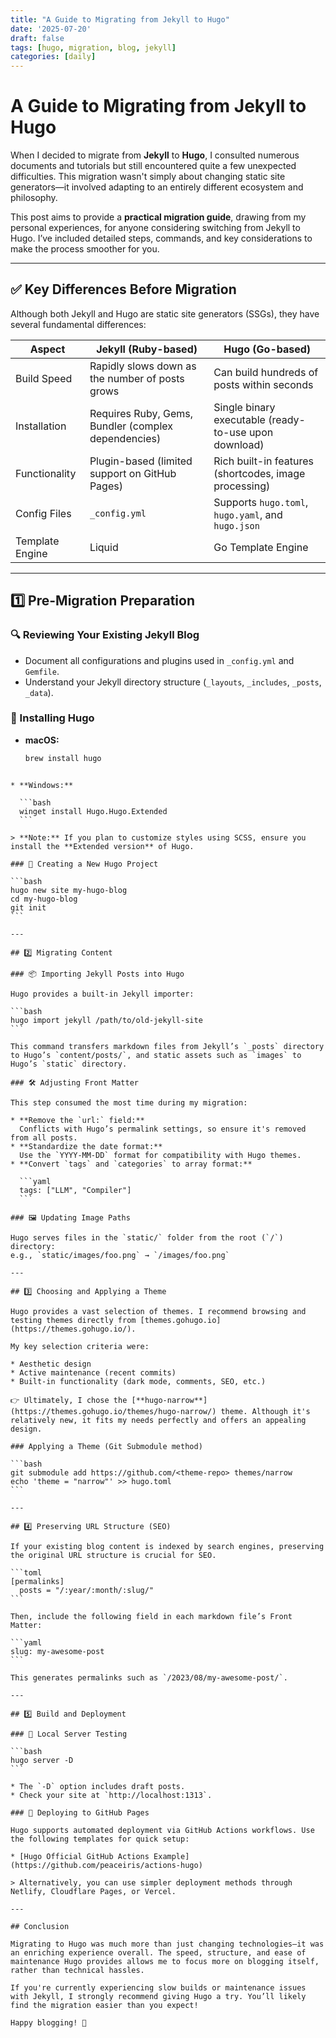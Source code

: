 ```yaml
---
title: "A Guide to Migrating from Jekyll to Hugo"
date: '2025-07-20'
draft: false
tags: [hugo, migration, blog, jekyll]
categories: [daily]
---
```


# A Guide to Migrating from Jekyll to Hugo

When I decided to migrate from **Jekyll** to **Hugo**, I consulted numerous documents and tutorials but still encountered quite a few unexpected difficulties. This migration wasn't simply about changing static site generators—it involved adapting to an entirely different ecosystem and philosophy.

This post aims to provide a **practical migration guide**, drawing from my personal experiences, for anyone considering switching from Jekyll to Hugo. I’ve included detailed steps, commands, and key considerations to make the process smoother for you.

---

## ✅ Key Differences Before Migration

Although both Jekyll and Hugo are static site generators (SSGs), they have several fundamental differences:

| Aspect          | Jekyll (Ruby-based)                                 | Hugo (Go-based)                                       |
| --------------- | --------------------------------------------------- | ----------------------------------------------------- |
| Build Speed     | Rapidly slows down as the number of posts grows     | Can build hundreds of posts within seconds            |
| Installation    | Requires Ruby, Gems, Bundler (complex dependencies) | Single binary executable (ready-to-use upon download) |
| Functionality   | Plugin-based (limited support on GitHub Pages)      | Rich built-in features (shortcodes, image processing) |
| Config Files    | `_config.yml`                                       | Supports `hugo.toml`, `hugo.yaml`, and `hugo.json`    |
| Template Engine | Liquid                                              | Go Template Engine                                    |

---

## 1️⃣ Pre-Migration Preparation

### 🔍 Reviewing Your Existing Jekyll Blog

- Document all configurations and plugins used in `_config.yml` and `Gemfile`.
- Understand your Jekyll directory structure (`_layouts`, `_includes`, `_posts`, `_data`).

### 💾 Installing Hugo

- **macOS:**
  ```bash
  brew install hugo
````

* **Windows:**

  ```bash
  winget install Hugo.Hugo.Extended
  ```

> **Note:** If you plan to customize styles using SCSS, ensure you install the **Extended version** of Hugo.

### 📁 Creating a New Hugo Project

```bash
hugo new site my-hugo-blog
cd my-hugo-blog
git init
```

---

## 2️⃣ Migrating Content

### 📦 Importing Jekyll Posts into Hugo

Hugo provides a built-in Jekyll importer:

```bash
hugo import jekyll /path/to/old-jekyll-site
```

This command transfers markdown files from Jekyll’s `_posts` directory to Hugo’s `content/posts/`, and static assets such as `images` to Hugo’s `static` directory.

### 🛠 Adjusting Front Matter

This step consumed the most time during my migration:

* **Remove the `url:` field:**
  Conflicts with Hugo’s permalink settings, so ensure it's removed from all posts.
* **Standardize the date format:**
  Use the `YYYY-MM-DD` format for compatibility with Hugo themes.
* **Convert `tags` and `categories` to array format:**

  ```yaml
  tags: ["LLM", "Compiler"]
  ```

### 🖼 Updating Image Paths

Hugo serves files in the `static/` folder from the root (`/`) directory:
e.g., `static/images/foo.png` → `/images/foo.png`

---

## 3️⃣ Choosing and Applying a Theme

Hugo provides a vast selection of themes. I recommend browsing and testing themes directly from [themes.gohugo.io](https://themes.gohugo.io/).

My key selection criteria were:

* Aesthetic design
* Active maintenance (recent commits)
* Built-in functionality (dark mode, comments, SEO, etc.)

👉 Ultimately, I chose the [**hugo-narrow**](https://themes.gohugo.io/themes/hugo-narrow/) theme. Although it's relatively new, it fits my needs perfectly and offers an appealing design.

### Applying a Theme (Git Submodule method)

```bash
git submodule add https://github.com/<theme-repo> themes/narrow
echo 'theme = "narrow"' >> hugo.toml
```

---

## 4️⃣ Preserving URL Structure (SEO)

If your existing blog content is indexed by search engines, preserving the original URL structure is crucial for SEO.

```toml
[permalinks]
  posts = "/:year/:month/:slug/"
```

Then, include the following field in each markdown file’s Front Matter:

```yaml
slug: my-awesome-post
```

This generates permalinks such as `/2023/08/my-awesome-post/`.

---

## 5️⃣ Build and Deployment

### 🔄 Local Server Testing

```bash
hugo server -D
```

* The `-D` option includes draft posts.
* Check your site at `http://localhost:1313`.

### 🚀 Deploying to GitHub Pages

Hugo supports automated deployment via GitHub Actions workflows. Use the following templates for quick setup:

* [Hugo Official GitHub Actions Example](https://github.com/peaceiris/actions-hugo)

> Alternatively, you can use simpler deployment methods through Netlify, Cloudflare Pages, or Vercel.

---

## Conclusion

Migrating to Hugo was much more than just changing technologies—it was an enriching experience overall. The speed, structure, and ease of maintenance Hugo provides allows me to focus more on blogging itself, rather than technical hassles.

If you're currently experiencing slow builds or maintenance issues with Jekyll, I strongly recommend giving Hugo a try. You’ll likely find the migration easier than you expect!

Happy blogging! 🚀
